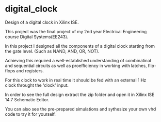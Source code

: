 # digital_clock
Design of a digital clock in Xilinx ISE.

This project was the final project of my 2nd year Electrical Engineering course Digital Systems(EE243).

In this project I designed all the components of a digital clock starting from the gate level. (Such as NAND, AND, OR, NOT).

Achieving this required a well-established understanding of combinatinal and sequential circuits as well as proefficiency in working with latches, flip-flops and registers.

For this clock to work in real time it should be fed with an external 1 Hz clock throught the 'clock' input. 

In order to see the full design extract the zip folder and open it in Xilinx ISE 14.7 Schematic Editor.

You can also see the pre-prepared simulations and sythesize your own vhd code to try it for yourself.

